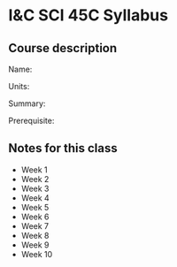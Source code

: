 # I&C SCI 45C Syllabus

## Course description

Name:

Units:

Summary:

Prerequisite:

## Notes for this class

- Week 1
- Week 2
- Week 3
- Week 4
- Week 5
- Week 6
- Week 7
- Week 8
- Week 9
- Week 10